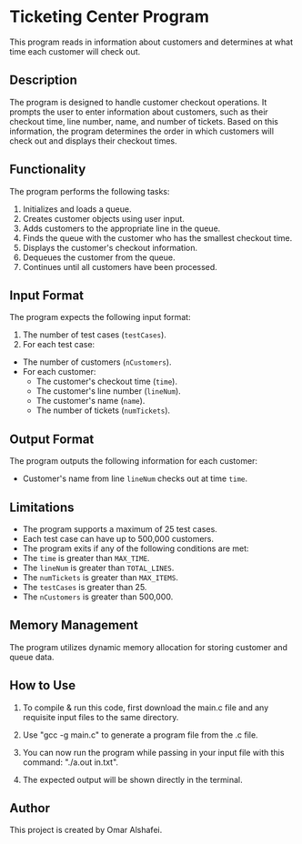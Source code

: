# Ticketing Center Program

This program reads in information about customers and determines at what time each customer will check out.

## Description

The program is designed to handle customer checkout operations. It prompts the user to enter information about customers, such as their checkout time, line number, name, and number of tickets. Based on this information, the program determines the order in which customers will check out and displays their checkout times.

## Functionality

The program performs the following tasks:

1. Initializes and loads a queue.
2. Creates customer objects using user input.
3. Adds customers to the appropriate line in the queue.
4. Finds the queue with the customer who has the smallest checkout time.
5. Displays the customer's checkout information.
6. Dequeues the customer from the queue.
7. Continues until all customers have been processed.

## Input Format

The program expects the following input format:

1. The number of test cases (`testCases`).
2. For each test case:
- The number of customers (`nCustomers`).
- For each customer:
  - The customer's checkout time (`time`).
  - The customer's line number (`lineNum`).
  - The customer's name (`name`).
  - The number of tickets (`numTickets`).

## Output Format

The program outputs the following information for each customer:

- Customer's name from line `lineNum` checks out at time `time`.

## Limitations

- The program supports a maximum of 25 test cases.
- Each test case can have up to 500,000 customers.
- The program exits if any of the following conditions are met:
- The `time` is greater than `MAX_TIME`.
- The `lineNum` is greater than `TOTAL_LINES`.
- The `numTickets` is greater than `MAX_ITEMS`.
- The `testCases` is greater than 25.
- The `nCustomers` is greater than 500,000.

## Memory Management

The program utilizes dynamic memory allocation for storing customer and queue data.

## How to Use

1. To compile & run this code, first download the main.c file and any requisite input files to the same directory.

2. Use "gcc -g main.c" to generate a program file from the .c file.

3. You can now run the program while passing in your input file with this command: "./a.out in.txt".

4. The expected output will be shown directly in the terminal.

## Author

This project is created by Omar Alshafei.

